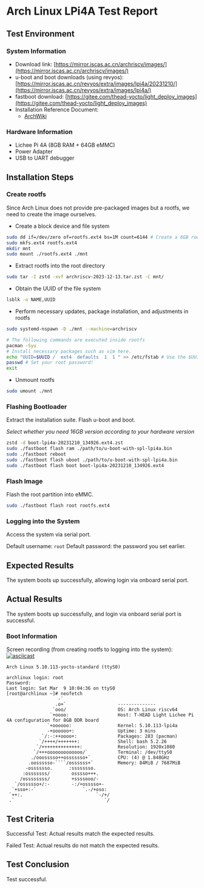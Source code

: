 # Arch Linux LPi4A Test Report

## Test Environment

### System Information

- Download link: [https://mirror.iscas.ac.cn/archriscv/images/](https://mirror.iscas.ac.cn/archriscv/images/)
- u-boot and boot downloads (using revyos): [https://mirror.iscas.ac.cn/revyos/extra/images/lpi4a/20231210/](https://mirror.iscas.ac.cn/revyos/extra/images/lpi4a/)
- fastboot download: [https://gitee.com/thead-yocto/light_deploy_images](https://gitee.com/thead-yocto/light_deploy_images)
- Installation Reference Document:
    - [ArchWiki](https://wiki.archlinux.org/title/General_recommendations)

### Hardware Information

- Lichee Pi 4A (8GB RAM + 64GB eMMC)
- Power Adapter
- USB to UART debugger

## Installation Steps

### Create rootfs

Since Arch Linux does not provide pre-packaged images but a rootfs, we need to create the image ourselves.

- Create a block device and file system
```bash
sudo dd if=/dev/zero of=rootfs.ext4 bs=1M count=6144 # Create a 6GB rootfs
sudo mkfs.ext4 rootfs.ext4
mkdir mnt
sudo mount ./rootfs.ext4 ./mnt
```

- Extract rootfs into the root directory
```bash
sudo tar -I zstd -xvf archriscv-2023-12-13.tar.zst -C mnt/
```

- Obtain the UUID of the file system
```bash
lsblk -o NAME,UUID
```

- Perform necessary updates, package installation, and adjustments in rootfs
```bash
sudo systemd-nspawn -D ./mnt --machine=archriscv

# The following commands are executed inside rootfs
pacman -Syu
# Install necessary packages such as vim here.
echo "UUID=$UUID /  ext4  defaults  1  1 " >> /etc/fstab # Use the $UUID obtained earlier
passwd # Set your root password!
exit
```

- Unmount rootfs
```bash
sudo umount ./mnt
```

### Flashing Bootloader

Extract the installation suite.
Flash u-boot and boot.

*Select whether you need 16GB version according to your hardware version*

```bash
zstd -d boot-lpi4a-20231210_134926.ext4.zst
sudo ./fastboot flash ram ./path/to/u-boot-with-spl-lpi4a.bin
sudo ./fastboot reboot
sudo ./fastboot flash uboot ./path/to/u-boot-with-spl-lpi4a.bin
sudo ./fastboot flash boot boot-lpi4a-20231210_134926.ext4
```

### Flash Image

Flash the root partition into eMMC.

```bash
sudo ./fastboot flash root rootfs.ext4
```

### Logging into the System

Access the system via serial port.

Default username: `root`
Default password: the password you set earlier.

## Expected Results

The system boots up successfully, allowing login via onboard serial port.

## Actual Results

The system boots up successfully, and login via onboard serial port is successful.

### Boot Information

Screen recording (from creating rootfs to logging into the system):
[![asciicast](https://asciinema.org/a/7Ywwvlg1kdyAyTa9hiUOnv4yN.svg)](https://asciinema.org/a/7Ywwvlg1kdyAyTa9hiUOnv4yN)

```log
Arch Linux 5.10.113-yocto-standard (ttyS0)

archlinux login: root
Password: 
Last login: Sat Mar  9 10:04:36 on ttyS0
[root@archlinux ~]# neofetch 
                   -`                                                                                                           
                  .o+`                   -------------- 
                 `ooo/                   OS: Arch Linux riscv64 
                `+oooo:                  Host: T-HEAD Light Lichee Pi 4A configuration for 8GB DDR board 
               `+oooooo:                 Kernel: 5.10.113-lpi4a 
               -+oooooo+:                Uptime: 3 mins 
             `/:-:++oooo+:               Packages: 283 (pacman) 
            `/++++/+++++++:              Shell: bash 5.2.26 
           `/++++++++++++++:             Resolution: 1920x1080 
          `/+++ooooooooooooo/`           Terminal: /dev/ttyS0 
         ./ooosssso++osssssso+`          CPU: (4) @ 1.848GHz 
        .oossssso-````/ossssss+`         Memory: 84MiB / 7687MiB 
       -osssssso.      :ssssssso.
      :osssssss/        osssso+++.                               
     /ossssssss/        +ssssooo/-                               
   `/ossssso+/:-        -:/+osssso+-
  `+sso+:-`                 `.-/+oso:
 `++:.                           `-/+/
 .`                                 `/
```

## Test Criteria

Successful Test: Actual results match the expected results.

Failed Test: Actual results do not match the expected results.

## Test Conclusion

Test successful.
